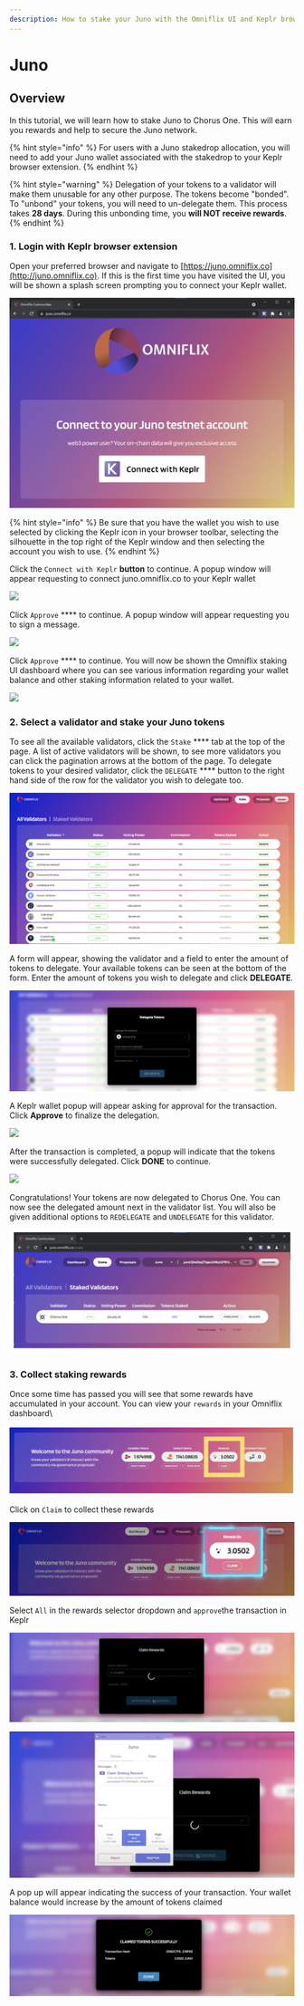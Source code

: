 ```yaml
---
description: How to stake your Juno with the Omniflix UI and Keplr browser extension
---
```


# Juno

## Overview

In this tutorial, we will learn how to stake Juno to Chorus One. This will earn you rewards and help to secure the Juno network.&#x20;

{% hint style="info" %}
For users with a Juno stakedrop allocation, you will need to add your Juno wallet associated with the stakedrop to your Keplr browser extension.&#x20;
{% endhint %}

{% hint style="warning" %}
Delegation of your tokens to a validator will make them unusable for any other purpose. The tokens become "bonded". To "unbond" your tokens, you will need to un-delegate them. This process takes **28 days**. During this unbonding time, you **will NOT receive rewards**.
{% endhint %}

### 1. Login with Keplr browser extension

Open your preferred browser and navigate to [https://juno.omniflix.co](http://juno.omniflix.co). If this is the first time you have visited the UI, you will be shown a splash screen prompting you to connect your Keplr wallet.

![](<../.gitbook/assets/image (66) (1) (1) (1) (1).png>)

{% hint style="info" %}
Be sure that you have the wallet you wish to use selected by clicking the Keplr icon in your browser toolbar, selecting the silhouette in the top right of the Keplr window and then selecting the account you wish to use.
{% endhint %}

Click the `Connect with Keplr` **button** to continue. A popup window will appear requesting to connect juno.omniflix.co  to your Keplr wallet

![](https://docs.junonetwork.io/\~/files/v0/b/gitbook-28427.appspot.com/o/assets%2F-MZiFiIZH5IkEYsWMUO4%2F-MkVn0RYw1FY2q2dODvP%2F-MkVw1A-hvryQy8jDizX%2Fimage.png?alt=media\&token=73b102d6-670f-4b4a-b677-7077a966e88c)

Click `Approve` **** to continue. A popup window will appear requesting you to sign a message.

![](https://docs.junonetwork.io/\~/files/v0/b/gitbook-28427.appspot.com/o/assets%2F-MZiFiIZH5IkEYsWMUO4%2F-MkVn0RYw1FY2q2dODvP%2F-MkVvM8cc88RJvdN8x8K%2Fimage.png?alt=media\&token=3474470b-87dc-4591-bc6e-6e7b522b3824)

Click `Approve` **** to continue. You will now be shown the Omniflix staking UI dashboard where you can see various information regarding your wallet balance and other staking information related to your wallet.

![](https://docs.junonetwork.io/\~/files/v0/b/gitbook-28427.appspot.com/o/assets%2F-MZiFiIZH5IkEYsWMUO4%2F-MkVn0RYw1FY2q2dODvP%2F-MkVwppeo5VkXM2mYlMM%2Fimage.png?alt=media\&token=7a41a0b5-8b4f-4dd5-a3fe-228dc5d21ae0)

### 2. Select a validator and stake your Juno tokens <a href="#select-a-validator-and-stake-your-juno-tokens" id="select-a-validator-and-stake-your-juno-tokens"></a>

To see all the available validators, click the `Stake` **** tab at the top of the page. A list of active validators will be shown, to see more validators you can click the pagination arrows at the bottom of the page. To delegate tokens to your desired validator, click the `DELEGATE` **** button to the right hand side of the row for the validator you wish to delegate too.

![](<../.gitbook/assets/image (67) (1) (1).png>)

A form will appear, showing the validator and a field to enter the amount of tokens to delegate. Your available tokens can be seen at the bottom of the form. Enter the amount of tokens you wish to delegate and click **DELEGATE**.

![](<../.gitbook/assets/image (62) (1) (1).png>)

A Keplr wallet popup will appear asking for approval for the transaction. Click **Approve** to finalize the delegation.

![](https://docs.junonetwork.io/\~/files/v0/b/gitbook-28427.appspot.com/o/assets%2F-MZiFiIZH5IkEYsWMUO4%2F-MkVn0RYw1FY2q2dODvP%2F-MkW-NhwKTmjslhTP6bx%2Fimage.png?alt=media\&token=6ef49ee1-0b49-482f-81b8-aec852a953a6)

After the transaction is completed, a popup will indicate that the tokens were successfully delegated. Click **DONE** to continue.

![](https://docs.junonetwork.io/\~/files/v0/b/gitbook-28427.appspot.com/o/assets%2F-MZiFiIZH5IkEYsWMUO4%2F-MkVn0RYw1FY2q2dODvP%2F-MkW1RNCOzdXqD\_PC2AL%2Fimage.png?alt=media\&token=1482f462-bbed-4eef-a985-8cd795bfb372)

Congratulations! Your tokens are now delegated to Chorus One. You can now see the delegated amount next in the validator list. You will also be given additional options to `REDELEGATE` and `UNDELEGATE` for this validator.

![](<../.gitbook/assets/image (53) (1) (1) (1).png>)

### 3. Collect staking rewards <a href="#collect-staking-rewards" id="collect-staking-rewards"></a>

Once some time has passed you will see that some rewards have accumulated in your account. You can view your `rewards` in your Omniflix dashboard\


![](<../.gitbook/assets/image (63) (1) (1) (1).png>)

Click on `Claim` to collect these rewards

![](<../.gitbook/assets/image (64) (1) (1).png>)

Select `All` in the rewards selector dropdown and `approve`the transaction in Keplr&#x20;

![](<../.gitbook/assets/image (65) (1) (1) (1).png>)

&#x20;

![](<../.gitbook/assets/image (68) (1) (1) (1).png>)

A pop up will appear indicating the success of your transaction. Your wallet balance would increase by the amount of tokens claimed

![](<../.gitbook/assets/image (52) (1) (1) (1).png>)
